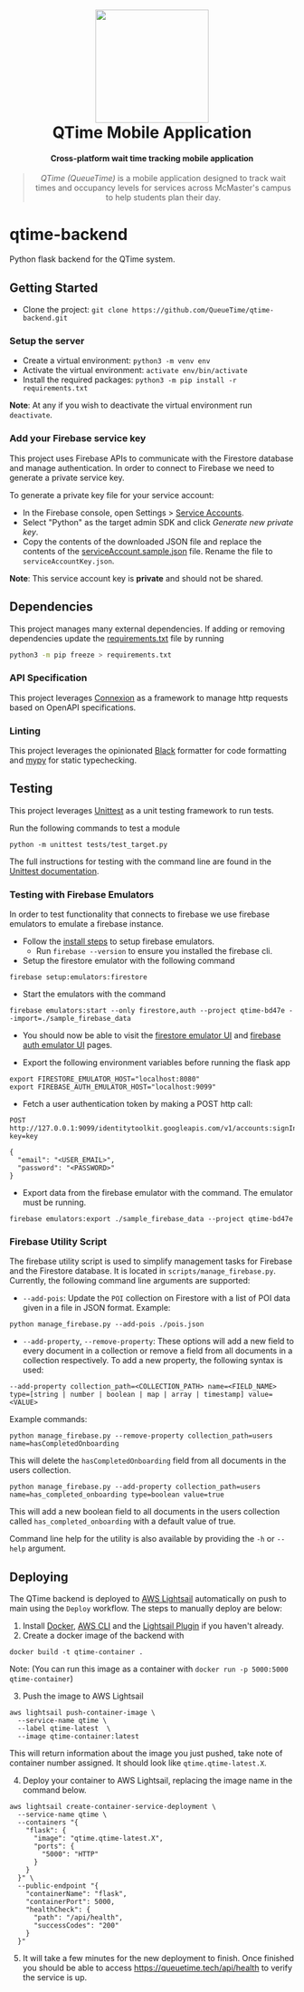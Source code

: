 <h1 align="center">
  <img src="https://avatars.githubusercontent.com/u/116905733?s=200&v=4" height="200"/><br>
  QTime Mobile Application
</h1>

<h4 align="center">Cross-platform wait time tracking mobile application</h4>

<blockquote align="center">
  <em>QTime (QueueTime)</em> is a mobile application designed to track wait times and occupancy levels for services across McMaster's campus to help students plan their day.
</blockquote>

# qtime-backend

Python flask backend for the QTime system.

## Getting Started

- Clone the project: `git clone https://github.com/QueueTime/qtime-backend.git`

### Setup the server

- Create a virtual environment: `python3 -m venv env`
- Activate the virtual environment: `activate env/bin/activate`
- Install the required packages: `python3 -m pip install -r requirements.txt`

**Note**: At any if you wish to deactivate the virtual environment run `deactivate`.

### Add your Firebase service key

This project uses Firebase APIs to communicate with the Firestore database and manage authentication. In order to connect to Firebase we need to generate a private service key.

To generate a private key file for your service account:

- In the Firebase console, open Settings > [Service Accounts](https://console.firebase.google.com/project/_/settings/serviceaccounts/adminsdk).
- Select "Python" as the target admin SDK and click _Generate new private key_.
- Copy the contents of the downloaded JSON file and replace the contents of the [serviceAccount.sample.json](./serviceAccount.sample.json) file. Rename the file to `serviceAccountKey.json`.

**Note**: This service account key is **private** and should not be shared.

## Dependencies

This project manages many external dependencies. If adding or removing dependencies update the [requirements.txt](./requirements.txt) file by running

```sh
python3 -m pip freeze > requirements.txt
```

### API Specification

This project leverages [Connexion](https://pypi.org/project/connexion/) as a framework to manage http requests based on OpenAPI specifications.

### Linting

This project leverages the opinionated [Black](https://github.com/psf/black) formatter for code formatting and [mypy](https://mypy.readthedocs.io/en/stable/) for static typechecking.

## Testing

This project leverages [Unittest](https://docs.python.org/3/library/unittest.html) as a unit testing framework to run tests.

Run the following commands to test a module

```
python -m unittest tests/test_target.py
```

The full instructions for testing with the command line are found in the [Unittest documentation](https://docs.python.org/3/library/unittest.html#command-line-interface).

### Testing with Firebase Emulators

In order to test functionality that connects to firebase we use firebase emulators to emulate a firebase instance.

- Follow the [install steps](https://firebase.google.com/docs/emulator-suite/install_and_configure#install_the_local_emulator_suite) to setup firebase emulators.
  - Run `firebase --version` to ensure you installed the firebase cli.
- Setup the firestore emulator with the following command

```
firebase setup:emulators:firestore
```

- Start the emulators with the command

```
firebase emulators:start --only firestore,auth --project qtime-bd47e --import=./sample_firebase_data
```

- You should now be able to visit the [firestore emulator UI](http://127.0.0.1:4000/firestore) and [firebase auth emulator UI](http://127.0.0.1:4000/auth) pages.

- Export the following environment variables before running the flask app

```
export FIRESTORE_EMULATOR_HOST="localhost:8080"
export FIREBASE_AUTH_EMULATOR_HOST="localhost:9099"
```

- Fetch a user authentication token by making a POST http call:

```
POST http://127.0.0.1:9099/identitytoolkit.googleapis.com/v1/accounts:signInWithPassword?key=key

{
  "email": "<USER_EMAIL>",
  "password": "<PASSWORD>"
}
```

- Export data from the firebase emulator with the command. The emulator must be running.

```
firebase emulators:export ./sample_firebase_data --project qtime-bd47e
```

### Firebase Utility Script

The firebase utility script is used to simplify management tasks for Firebase and the Firestore database. It is located in `scripts/manage_firebase.py`. Currently, the following command line arguments are supported:

- `--add-pois`: Update the `POI` collection on Firestore with a list of POI data given in a file in JSON format. Example:

```
python manage_firebase.py --add-pois ./pois.json
```

- `--add-property`, `--remove-property`: These options will add a new field to every document in a collection or remove a field from all documents in a collection respectively. To add a new property, the following syntax is used:

```
--add-property collection_path=<COLLECTION_PATH> name=<FIELD_NAME> type=[string | number | boolean | map | array | timestamp] value=<VALUE>
```

Example commands:

```
python manage_firebase.py --remove-property collection_path=users name=hasCompletedOnboarding
```

This will delete the `hasCompletedOnboarding` field from all documents in the users collection.

```
python manage_firebase.py --add-property collection_path=users name=has_completed_onboarding type=boolean value=true
```

This will add a new boolean field to all documents in the users collection called `has_completed_onboarding` with a default value of true.

Command line help for the utility is also available by providing the `-h` or `--help` argument.

## Deploying

The QTime backend is deployed to [AWS Lightsail](https://aws.amazon.com/lightsail/) automatically on push to main using the `Deploy` workflow. The steps to manually deploy are below:

1. Install [Docker](https://docs.docker.com/engine/install/), [AWS CLI](https://docs.aws.amazon.com/cli/latest/userguide/getting-started-install.html) and the [Lightsail Plugin](https://lightsail.aws.amazon.com/ls/docs/en_us/articles/amazon-lightsail-install-software) if you haven't already.
2. Create a docker image of the backend with

```
docker build -t qtime-container .
```

Note: (You can run this image as a container with `docker run -p 5000:5000 qtime-container`)

3. Push the image to AWS Lightsail

```
aws lightsail push-container-image \
  --service-name qtime \
  --label qtime-latest  \
  --image qtime-container:latest
```

This will return information about the image you just pushed, take note of container number assigned. It should look like `qtime.qtime-latest.X`.

4. Deploy your container to AWS Lightsail, replacing the image name in the command below.

```
aws lightsail create-container-service-deployment \
  --service-name qtime \
  --containers "{
    "flask": {
      "image": "qtime.qtime-latest.X",
      "ports": {
        "5000": "HTTP"
      }
    }
  }" \
  --public-endpoint "{
    "containerName": "flask",
    "containerPort": 5000,
    "healthCheck": {
      "path": "/api/health",
      "successCodes": "200"
    }
  }"
```

5. It will take a few minutes for the new deployment to finish. Once finished you should be able to access https://queuetime.tech/api/health to verify the service is up.
